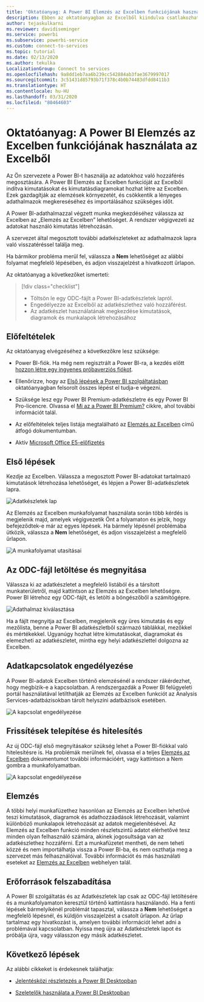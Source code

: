 ```yaml
---
title: 'Oktatóanyag: A Power BI Elemzés az Excelben funkciójának használata az Excelből'
description: Ebben az oktatóanyagban az Excelből kiindulva csatlakozhat a Power BI Adathalmazok lapjához, hogy adathalmazokat importáljon az Excelbe.
author: tejaskulkarni
ms.reviewer: davidiseminger
ms.service: powerbi
ms.subservice: powerbi-service
ms.custom: connect-to-services
ms.topic: tutorial
ms.date: 02/13/2020
ms.author: tekulka
LocalizationGroup: Connect to services
ms.openlocfilehash: 9a8dd1eb7aa6b239cc542884ab3fae3679997017
ms.sourcegitcommit: 3c51431d85793b71f378c4b0b74483dfdd8411b3
ms.translationtype: HT
ms.contentlocale: hu-HU
ms.lasthandoff: 03/31/2020
ms.locfileid: "80464603"
---
```

# <a name="tutorial-use-power-bi-analyze-in-excel-starting-in-excel"></a>Oktatóanyag: A Power BI Elemzés az Excelben funkciójának használata az Excelből

Az Ön szervezete a Power BI-t használja az adatokhoz való hozzáférés megosztására. A Power BI Elemzés az Excelben funkcióját az Excelből indítva kimutatásokat és kimutatásdiagramokat hozhat létre az Excelben. Ezek gazdagítják az elemzések környezetét, és csökkentik a lényeges adathalmazok megkereséséhez és importálásához szükséges időt.

A Power BI-adathalmazzal végzett munka megkezdéséhez válassza az Excelben az „Elemzés az Excelben” lehetőséget. A rendszer végigvezeti az adatokat használó kimutatás létrehozásán.  

A szervezet által megosztott további adatkészleteket az adathalmazok lapra való visszatéréssel találja meg.

Ha bármikor probléma merül fel, válassza a **Nem** lehetőséget az alábbi folyamat megfelelő lépésében, és adjon visszajelzést a hivatkozott űrlapon.  

Az oktatóanyag a következőket ismerteti:

> [!div class="checklist"]
> * Töltsön le egy ODC-fájlt a Power BI-adatkészletek lapról.
> * Engedélyezze az Excelből az adatkészlethez való hozzáférést.
> * Az adatkészlet használatának megkezdése kimutatások, diagramok és munkalapok létrehozásához

## <a name="prerequisites"></a>Előfeltételek

Az oktatóanyag elvégzéséhez a következőkre lesz szüksége:

* Power BI-fiók. Ha még nem regisztrált a Power BI-ra, a kezdés előtt [hozzon létre egy ingyenes próbaverziós fiókot](https://app.powerbi.com/signupredirect?pbi_source=web).

* Ellenőrizze, hogy az [Első lépések a Power BI szolgáltatásban](https://docs.microsoft.com/power-bi/service-get-started) oktatóanyagban felsorolt összes lépést el tudja-e végezni.

* Szüksége lesz egy Power BI Premium-adatkészletre és egy Power BI Pro-licencre. Olvassa el [Mi az a Power BI Premium?](https://docs.microsoft.com/power-bi/service-premium-what-is) cikkre, ahol további információt talál.

* Az előfeltételek teljes listája megtalálható az [Elemzés az Excelben](https://docs.microsoft.com/power-bi/service-analyze-in-excel#requirements) című átfogó dokumentumban.

* Aktív [Microsoft Office E5-előfizetés](https://www.microsoft.com/microsoft-365/business/office-365-enterprise-e5-business-software?activetab=pivot%3aoverviewtab)

## <a name="get-started"></a>Első lépések

Kezdje az Excelben. Válassza a megosztott Power BI-adatokat tartalmazó kimutatások létrehozása lehetőséget, és lépjen a Power BI-adatkészletek lapra.

![Adatkészletek lap](media/service-tutorial-analyze-in-excel/tutorial-analyze-in-excel-01.png)

Az Elemzés az Excelben munkafolyamat használata során több kérdés is megjelenik majd, amelyek végigvezetik Önt a folyamaton és jelzik, hogy befejeződtek-e már az egyes lépések. Ha bármely lépésnél problémába ütközik, válassza a **Nem** lehetőséget, és adjon visszajelzést a megfelelő űrlapon.

![A munkafolyamat utasításai](media/service-tutorial-analyze-in-excel/tutorial-analyze-in-excel-02.png)

## <a name="download-and-open-the-odc-file"></a>Az ODC-fájl letöltése és megnyitása

Válassza ki az adatkészletet a megfelelő listából és a társított munkaterületről, majd kattintson az Elemzés az Excelben lehetőségre. Power BI létrehoz egy ODC-fájlt, és letölti a böngészőből a számítógépre.

![Adathalmaz kiválasztása](media/service-tutorial-analyze-in-excel/tutorial-analyze-in-excel-03.png)

Ha a fájlt megnyitja az Excelben, megjelenik egy üres kimutatás és egy mezőlista, benne a Power BI adatkészletből származó táblákkal, mezőkkel és mértékekkel. Ugyanúgy hozhat létre kimutatásokat, diagramokat és elemezheti az adatkészletet, mintha egy helyi adatkészlettel dolgozna az Excelben.

## <a name="enable-data-connections"></a>Adatkapcsolatok engedélyezése

A Power BI-adatok Excelben történő elemzésénél a rendszer rákérdezhet, hogy megbízik-e a kapcsolatban. A rendszergazdák a Power BI felügyeleti portál használatával letilthatják az Elemzés az Excelben funkciót az Analysis Services-adatbázisokban tárolt helyszíni adatbázisok esetében.

![A kapcsolat engedélyezése](media/service-tutorial-analyze-in-excel/tutorial-analyze-in-excel-04.png)

## <a name="install-updates-and-authenticate"></a>Frissítések telepítése és hitelesítés

Az új ODC-fájl első megnyitásakor szükség lehet a Power BI-fiókkal való hitelesítésre is.  Ha problémák merülnek fel, olvassa el a teljes [Elemzés az Excelben](https://docs.microsoft.com/power-bi/service-analyze-in-excel#sign-in-to-power-bi ) dokumentumot további információért, vagy kattintson a Nem gombra a munkafolyamatban.

![A kapcsolat engedélyezése](media/service-tutorial-analyze-in-excel/tutorial-analyze-in-excel-05.png)

## <a name="analyze-away"></a>Elemzés

A többi helyi munkafüzethez hasonlóan az Elemzés az Excelben lehetővé teszi kimutatások, diagramok és adathozzáadások létrehozását, valamint különböző munkalapok létrehozását az adatok megjelenítésével. Az Elemzés az Excelben funkció minden részletszintű adatot elérhetővé tesz minden olyan felhasználó számára, akinek jogosultsága van az adatkészlethez hozzáférni. Ezt a munkafüzetet mentheti, de nem teheti közzé és nem importálhatja vissza a Power BI-ba, és nem oszthatja meg a szervezet más felhasználóival. További információt és más használati eseteket az [Elemzés az Excelben](https://docs.microsoft.com/power-bi/service-analyze-in-excel#analyze-away) webhelyen talál.

## <a name="clean-up-resources"></a>Erőforrások felszabadítása

A Power BI szolgáltatás és az Adatkészletek lap csak az ODC-fájl letöltésére és a munkafolyamaton keresztül történő kattintásra használandó. Ha a fenti lépések bármelyikénél problémát tapasztal, válassza a **Nem** lehetőséget a megfelelő lépésnél, és küldjön visszajelzést a csatolt űrlapon. Az űrlap tartalmaz egy hivatkozást is, amelyen további információt lehet adni a problémával kapcsolatban. Nyissa meg újra az Adatkészletek lapot és próbálja újra, vagy válasszon egy másik adatkészletet.

## <a name="next-steps"></a>Következő lépések

Az alábbi cikkeket is érdekesnek találhatja:

* [Jelentésközi részletezés a Power BI Desktopban](https://docs.microsoft.com/power-bi/desktop-cross-report-drill-through)

* [Szeletelők használata a Power BI Desktopban](https://docs.microsoft.com/power-bi/visuals/power-bi-visualization-slicers)

